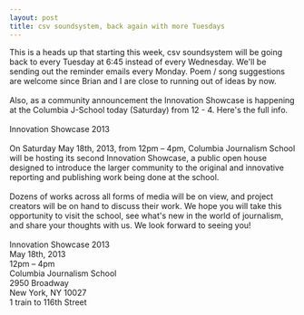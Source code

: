 ```yaml
---
layout: post
title: csv soundsystem, back again with more Tuesdays
---
```



This is a heads up that starting this week, csv soundsystem will be going back to every Tuesday at 6:45 instead of every Wednesday. We'll be sending out the reminder emails every Monday. Poem / song suggestions are welcome since Brian and I are close to running out of ideas by now.
<br/>
<br/>
Also, as a community announcement the Innovation Showcase is happening at the Columbia J-School today (Saturday) from 12 - 4. Here's the full info.
<br/>
<br/>
Innovation Showcase 2013
<br/>
<br/>
On Saturday May 18th, 2013, from 12pm – 4pm, Columbia Journalism School will be hosting its second Innovation Showcase, a public open house designed to introduce the larger community to the original and innovative reporting and publishing work being done at the school.
<br/>
<br/>
Dozens of works across all forms of media will be on view, and project creators will be on hand to discuss their work. We hope you will take this opportunity to visit the school, see what's new in the world of journalism, and share your thoughts with us. We look forward to seeing you!
<br/>
<br/>
Innovation Showcase 2013<br/>
May 18th, 2013<br/>
12pm – 4pm<br/>
Columbia Journalism School<br/>
2950 Broadway<br/>
New York, NY 10027<br/>
1 train to 116th Street<br/>
